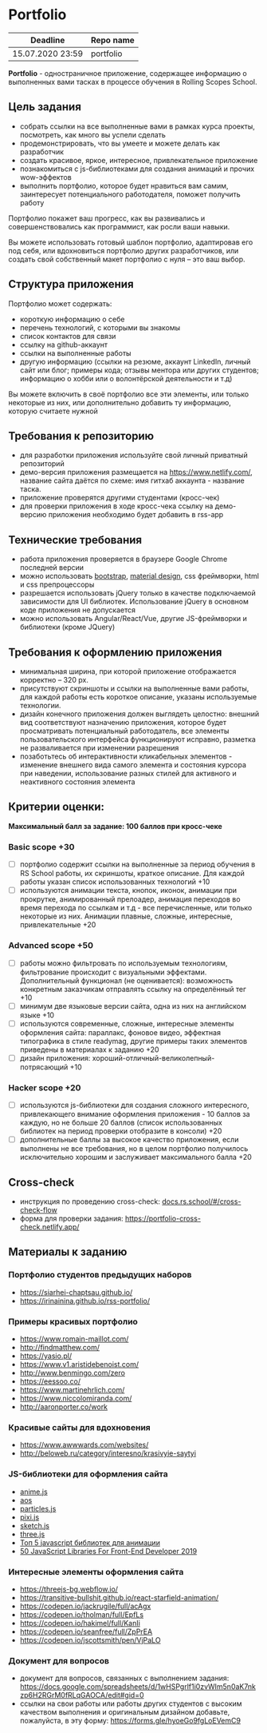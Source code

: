 # Portfolio

| Deadline         | Repo name   | 
| ---------------- | ----------- | 
| 15.07.2020 23:59 | portfolio   |


**Portfolio** - одностраничное приложение, содержащее информацию о выполненных вами тасках в процессе обучения в Rolling Scopes School.

## Цель задания

- собрать ссылки на все выполненные вами в рамках курса проекты, посмотреть, как много вы успели сделать
- продемонстрировать, что вы умеете и можете делать как разработчик
- создать красивое, яркое, интересное, привлекательное приложение
- познакомиться с js-библиотеками для создания анимаций и прочих wow-эффектов
- выполнить портфолио, которое будет нравиться вам самим, заинтересует потенциального работодателя, поможет получить работу

Портфолио покажет ваш прогресс, как вы развивались и совершенствовались как программист, как росли ваши навыки.

Вы можете использовать готовый шаблон портфолио, адаптировав его под себя, или вдохновиться портфолио других разработчиков, или создать свой собственный макет портфолио с нуля – это ваш выбор.


## Структура приложения

Портфолио может содержать:

- короткую информацию о себе
- перечень технологий, с которыми вы знакомы
- список контактов для связи
- ссылку на github-аккаунт
- ссылки на выполненные работы
- другую информацию (ссылки на резюме, аккаунт LinkedIn, личный сайт или блог; примеры кода; отзывы ментора или других студентов; информацию о хобби или о волонтёрской деятельности и т.д)

Вы можете включить в своё портфолио все эти элементы, или только некоторые из них, или дополнительно добавить ту информацию, которую считаете нужной

## Требования к репозиторию

- для разработки приложения используйте свой личный приватный репозиторий
- демо-версия приложения размещается на https://www.netlify.com/, название сайта даётся по схеме: имя гитхаб аккаунта - название таска.
- приложение проверятся другими студентами (кросс-чек)
- для проверки приложения в ходе кросс-чека ссылку на демо-версию приложения необходимо будет добавить в rss-app

## Технические требования

- работа приложения проверяется в браузере Google Chrome последней версии
- можно использовать [bootstrap](https://getbootstrap.com/), [material design](https://material.io/), css фреймворки, html и css препроцессоры
- разрешается использовать jQuery только в качестве подключаемой зависимости для UI библиотек. Использование jQuery в основном коде приложения не допускается
- можно использовать Angular/React/Vue, другие JS-фреймворки и библиотеки (кроме JQuery)

## Требования к оформлению приложения

- минимальная ширина, при которой приложение отображается корректно – 320 рх.
- присутствуют скриншоты и ссылки на выполненные вами работы, для каждой работы есть короткое описание, указаны используемые технологии.
- дизайн конечного приложения должен выглядеть целостно: внешний вид соответствуют назначению приложения, которое будет просматривать потенциальный работодатель, все элементы пользовательского интерфейса функционируют исправно, разметка не разваливается при изменении разрешения
- позаботьтесь об интерактивности кликабельных элементов - изменение внешнего вида самого элемента и состояния курсора при наведении, использование разных стилей для активного и неактивного состояния элемента

## Критерии оценки:

**Максимальный балл за задание: 100 баллов при кросс-чеке**

### Basic scope +30
- [ ] портфолио содержит ссылки на выполненные за период обучения в RS School работы, их скриншоты, краткое описание. Для каждой работы указан список использованных технологий +10
- [ ] используются анимации текста, кнопок, иконок, анимации при прокрутке, анимированный прелоадер, анимация переходов во время перехода по ссылкам и т.д - все перечисленные, или только некоторые из них. Анимации плавные, сложные, интересные, привлекательные +20

### Advanced scope +50
- [ ] работы можно фильтровать по используемым технологиям, фильтрование происходит с визуальными эффектами. Дополнительный функционал (не оценивается): возможность конкретным заказчикам отправлять ссылку на определённый тег +10
- [ ] минимум две языковые версии сайта, одна из них на английском языке +10
- [ ] используются современные, сложные, интересные элементы оформления сайта: параллакс, фоновое видео, эффектная типографика в стиле readymag, другие примеры таких элементов приведены в материалах к заданию +20
- [ ] дизайн приложения: хороший-отличный-великолепный-потрясающий +10

### Hacker scope +20
- [ ] используются js-библиотеки для создания сложного интересного, привлекающего внимание оформления приложения - 10 баллов за каждую, но не больше 20 баллов (список использованных библиотек на период проверки отобразите в консоли) +20
- [ ] дополнительные баллы за высокое качество приложения, если выполнены не все требования, но в целом портфолио получилось исключительно хорошим и заслуживает максимального балла +20

## Cross-check
- инструкция по проведению cross-check: [docs.rs.school/#/cross-check-flow](https://docs.rs.school/#/cross-check-flow)
- форма для проверки задания: https://portfolio-cross-check.netlify.app/

## Материалы к заданию

### Портфолио студентов предыдущих наборов

- https://siarhei-chaptsau.github.io/
- https://irinainina.github.io/rss-portfolio/

### Примеры красивых портфолио

- https://www.romain-maillot.com/
- http://findmatthew.com/
- https://yasio.pl/
- https://www.v1.aristidebenoist.com/
- http://www.benmingo.com/zero
- https://eessoo.co/
- https://www.martinehrlich.com/
- https://www.niccolomiranda.com/
- http://aaronporter.co/work

### Красивые сайты для вдохновения

- https://www.awwwards.com/websites/
- http://beloweb.ru/category/interesno/krasivyie-saytyi

### JS-библиотеки для оформления сайта

- [anime.js](https://animejs.com/)
- [aos](https://michalsnik.github.io/aos/)
- [particles.js](https://vincentgarreau.com/particles.js/)
- [pixi.js](https://www.pixijs.com/)
- [sketch.js](https://soulwire.github.io/sketch.js/)
- [three.js](https://threejs.org/)
- [Топ 5 javascript библиотек для анимации](https://vdcom.net.ua/javascript-biblioteki-dlya-animacii.php)
- [50 JavaScript Libraries For Front-End Developer 2019](https://bashooka.com/coding/50-javascript-libraries-for-front-end-developer/)

### Интересные элементы оформления сайта

- https://threejs-bg.webflow.io/
- https://transitive-bullshit.github.io/react-starfield-animation/
- https://codepen.io/jackrugile/full/acAgx
- https://codepen.io/tholman/full/EpfLs
- https://codepen.io/hakimel/full/KanIi 
- https://codepen.io/seanfree/full/ZpPrEA
- https://codepen.io/jscottsmith/pen/VjPaLO


### Документ для вопросов
- документ для вопросов, связанных с выполнением задания: https://docs.google.com/spreadsheets/d/1wHSPgrlf1i0zvWIm5n0aK7nkzp6H2RGrM0fRLqGAOCA/edit#gid=0
- ссылки на свои работы или работы других студентов с высоким качеством выполнения и оригинальным дизайном добавьте, пожалуйста, в эту форму: https://forms.gle/hyoeGo9fgLoEVemC9
